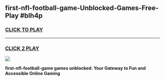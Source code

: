 
## first-nfl-football-game-Unblocked-Games-Free-Play #blh4p
<h3>
<a href="https://us.freeplayer.one?title=first-nfl-football-game&ref=9M">CLICK TO PLAY</a></h3>
<hr>

<h3>
<a href="https://us.freeplayer.one?title=first-nfl-football-game&ref=9M">CLICK 2 PLAY</a>
  
</h3>

<a href="https://us.freeplayer.one?title=first-nfl-football-game&ref=9M"><img src="https://clearcache.store/games.png"></a>


**first-nfl-football-game games unblocked: Your Gateway to Fun and Accessible Online Gaming**

